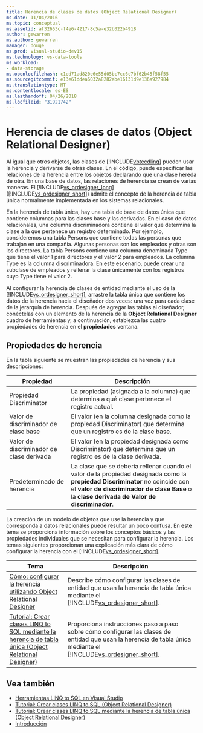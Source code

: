 ```yaml
---
title: Herencia de clases de datos (Object Relational Designer)
ms.date: 11/04/2016
ms.topic: conceptual
ms.assetid: af32653c-f4e6-4217-8c5a-e32b322b4918
author: gewarren
ms.author: gewarren
manager: douge
ms.prod: visual-studio-dev15
ms.technology: vs-data-tools
ms.workload:
- data-storage
ms.openlocfilehash: c1ed71ad820e6e55d05bc7cc6c7bf62b45f58f55
ms.sourcegitcommit: e13e61ddea6032a8282abe16131d9e136a927984
ms.translationtype: MT
ms.contentlocale: es-ES
ms.lasthandoff: 04/26/2018
ms.locfileid: "31921742"
---
```

# <a name="data-class-inheritance-or-designer"></a>Herencia de clases de datos (Object Relational Designer)

Al igual que otros objetos, las clases de [!INCLUDE[vbtecdlinq](../data-tools/includes/vbtecdlinq_md.md)] pueden usar la herencia y derivarse de otras clases. En el código, puede especificar las relaciones de la herencia entre los objetos declarando que una clase hereda de otra. En una base de datos, las relaciones de herencia se crean de varias maneras. El [!INCLUDE[vs_ordesigner_long](../data-tools/includes/vs_ordesigner_long_md.md)] ([!INCLUDE[vs_ordesigner_short](../data-tools/includes/vs_ordesigner_short_md.md)]) admite el concepto de la herencia de tabla única normalmente implementada en los sistemas relacionales.

En la herencia de tabla única, hay una tabla de base de datos única que contiene columnas para las clases base y las derivadas. En el caso de datos relacionales, una columna discriminadora contiene el valor que determina la clase a la que pertenece un registro determinado. Por ejemplo, consideremos una tabla Persons que contiene todas las personas que trabajan en una compañía. Algunas personas son los empleados y otras son los directores. La tabla Persons contiene una columna denominada Type que tiene el valor 1 para directores y el valor 2 para empleados. La columna Type es la columna discriminadora. En este escenario, puede crear una subclase de empleados y rellenar la clase únicamente con los registros cuyo Type tiene el valor 2.

Al configurar la herencia de clases de entidad mediante el uso de la [!INCLUDE[vs_ordesigner_short](../data-tools/includes/vs_ordesigner_short_md.md)], arrastre la tabla única que contiene los datos de la herencia hacia el diseñador dos veces: una vez para cada clase de la jerarquía de herencia. Después de agregar las tablas al diseñador, conéctelas con un elemento de la herencia de la **Object Relational Designer** cuadro de herramientas y, a continuación, establezca las cuatro propiedades de herencia en el **propiedades** ventana.

## <a name="inheritance-properties"></a>Propiedades de herencia

En la tabla siguiente se muestran las propiedades de herencia y sus descripciones:

|Propiedad|Descripción|
|--------------|-----------------|
|Propiedad Discriminator|La propiedad (asignada a la columna) que determina a qué clase pertenece el registro actual.|
|Valor de discriminador de clase base|El valor (en la columna designada como la propiedad Discriminator) que determina que un registro es de la clase base.|
|Valor de discriminador de clase derivada|El valor (en la propiedad designada como Discriminator) que determina que un registro es de la clase derivada.|
|Predeterminado de herencia|La clase que se debería rellenar cuando el valor de la propiedad designada como la **propiedad Discriminator** no coincide con el **valor de discriminador de clase Base** o la **clase derivada de Valor de discriminador**.|

La creación de un modelo de objetos que use la herencia y que corresponda a datos relacionales puede resultar un poco confusa. En este tema se proporciona información sobre los conceptos básicos y las propiedades individuales que se necesitan para configurar la herencia. Los temas siguientes proporcionan una explicación más clara de cómo configurar la herencia con el [!INCLUDE[vs_ordesigner_short](../data-tools/includes/vs_ordesigner_short_md.md)].

|Tema|Descripción|
|-----------|-----------------|
|[Cómo: configurar la herencia utilizando Object Relational Designer](../data-tools/how-to-configure-inheritance-by-using-the-o-r-designer.md)|Describe cómo configurar las clases de entidad que usan la herencia de tabla única mediante el [!INCLUDE[vs_ordesigner_short](../data-tools/includes/vs_ordesigner_short_md.md)].|
|[Tutorial: Crear clases LINQ to SQL mediante la herencia de tabla única (Object Relational Designer)](../data-tools/walkthrough-creating-linq-to-sql-classes-by-using-single-table-inheritance-o-r-designer.md)|Proporciona instrucciones paso a paso sobre cómo configurar las clases de entidad que usan la herencia de tabla única mediante el [!INCLUDE[vs_ordesigner_short](../data-tools/includes/vs_ordesigner_short_md.md)].|

## <a name="see-also"></a>Vea también

- [Herramientas LINQ to SQL en Visual Studio](../data-tools/linq-to-sql-tools-in-visual-studio2.md)
- [Tutorial: Crear clases LINQ to SQL (Object Relational Designer)](how-to-create-linq-to-sql-classes-mapped-to-tables-and-views-o-r-designer.md)
- [Tutorial: Crear clases LINQ to SQL mediante la herencia de tabla única (Object Relational Designer)](../data-tools/walkthrough-creating-linq-to-sql-classes-by-using-single-table-inheritance-o-r-designer.md)
- [Introducción](/dotnet/framework/data/adonet/sql/linq/getting-started)